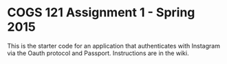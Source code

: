 COGS 121 Assignment 1 - Spring 2015
===========

This is the starter code for an application that authenticates with Instagram via the Oauth protocol and Passport.
Instructions are in the wiki.
